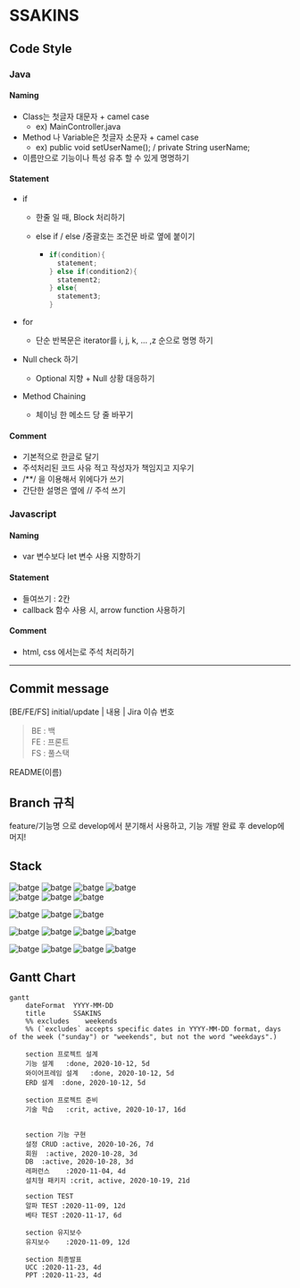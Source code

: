 # SSAKINS




## Code Style


### Java



#### Naming

 + Class는 첫글자 대문자 + camel case
    + ex) MainController.java
 + Method 나 Variable은  첫글자 소문자 + camel case
    + ex) public void setUserName(); / private String userName;
 + 이름만으로 기능이나 특성 유추 할 수 있게 명명하기

#### Statement

+ if

  + 한줄 일 때, Block 처리하기

  + else if / else /중괄호는 조건문 바로 옆에 붙이기

    + ```java
      if(condition){
      	statement;
      } else if(condition2){
      	statement2;
      } else{
      	statement3;
      }
      ```

+ for 
  
  + 단순 반복문은 iterator를 i, j, k, ... ,z 순으로 명명 하기



+ Null check 하기
  + Optional 지향 + Null 상황 대응하기
+ Method Chaining
  + 체이닝 한 메소드 당 줄 바꾸기





#### Comment

+ 기본적으로 한글로 달기
+ 주석처리된 코드 사유 적고 작성자가 책임지고 지우기
+ /**/ 을 이용해서 위에다가 쓰기
+ 간단한 설명은 옆에 // 주석 쓰기





### Javascript

#### Naming

+ var 변수보다 let 변수 사용 지향하기

  

#### Statement

+ 들여쓰기 : 2칸
+ callback 함수 사용 시, arrow function 사용하기

#### Comment

+ html, css 에서는<!-- -->로 주석 처리하기



---



## Commit message

[BE/FE/FS] initial/update | 내용 | Jira 이슈 번호

> BE : 백  
> FE : 프론트  
> FS : 풀스택  


README(이름)



## Branch 규칙

feature/기능명 으로 develop에서 분기해서 사용하고, 기능 개발 완료 후 develop에 머지!





## Stack


![batge](https://img.shields.io/badge/JDK-11.0.8-blue) ![batge](https://img.shields.io/badge/Spring%20Boot-2.3.4-blue) ![batge](https://img.shields.io/badge/JPA----blue) ![batge](https://img.shields.io/badge/mongeDB----blue)  
![batge](https://img.shields.io/badge/Vue.js-2.6.11-blue) ![batge](https://img.shields.io/badge/Node.js-12.18.2-blue) ![batge](https://img.shields.io/badge/Maven-3.6.3-blue)

![batge](https://img.shields.io/badge/VSCode-1.49.0-green) ![batge](https://img.shields.io/badge/STS-3.9.12-green) ![batge](https://img.shields.io/badge/Intellij-2020.2.1-green)  

![batge](https://img.shields.io/badge/Jira-8.2-lightgreen) ![batge](https://img.shields.io/badge/Gitlab-11.6.2-lightgreen) ![batge](https://img.shields.io/badge/Notion----lightgreen) ![batge](https://img.shields.io/badge/MatterMost----lightgreen)


![batge](https://img.shields.io/badge/Ubuntu-18.04.1%20LTS-black) ![batge](https://img.shields.io/badge/Docker-19.03.12-black) ![batge](https://img.shields.io/badge/NginX----black) ![batge](https://img.shields.io/badge/Jenkins-2.176.1-black)





## Gantt Chart

```mermaid
gantt
    dateFormat  YYYY-MM-DD
    title       SSAKINS
    %% excludes    weekends
    %% (`excludes` accepts specific dates in YYYY-MM-DD format, days of the week ("sunday") or "weekends", but not the word "weekdays".)

    section 프로젝트 설계
    기능 설계	:done, 2020-10-12, 5d
    와이어프레임 설계	:done, 2020-10-12, 5d
    ERD 설계	:done, 2020-10-12, 5d
    
    section 프로젝트 준비
    기술 학습	:crit, active, 2020-10-17, 16d


    section 기능 구현
    설정 CRUD	:active, 2020-10-26, 7d
    회원	:active, 2020-10-28, 3d
    DB	:active, 2020-10-28, 3d
    레퍼런스	:2020-11-04, 4d
    설치형 패키지	:crit, active, 2020-10-19, 21d

    section TEST
    알파 TEST	:2020-11-09, 12d
    베타 TEST	:2020-11-17, 6d
   
    section 유지보수
    유지보수	:2020-11-09, 12d 
    
    section 최종발표
    UCC	:2020-11-23, 4d
    PPT	:2020-11-23, 4d
```



